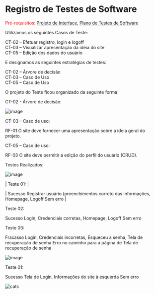 # Registro de Testes de Software

<span style="color:red">Pré-requisitos: <a href="3-Projeto de Interface.md"> Projeto de Interface</a></span>, <a href="8-Plano de Testes de Software.md"> Plano de Testes de Software</a>

  Utilizamos os seguintes Casos de Teste:

CT-02 – Efetuar registro, login e logoff<br>
CT-03 – Visualizar apresentação da ideia do site<br>
CT-05 – Edição dos dados do usuário

  E designamos as seguintes estratégias de testes:

CT-02 – Árvore de decisão<br>
CT-03 – Caso de Uso<br>
CT-05 – Caso de Uso<br>

  O projeto do Teste ficou organizado da seguinte forma:

CT-02 - Árvore de decisão:

![image](https://user-images.githubusercontent.com/105240089/200723845-2ff345b2-37c4-4eac-a88d-369ccd5e1068.png)

CT-03 – Caso de uso:

RF-01	O site deve fornecer uma apresentação sobre a ideia geral do projeto.

CT-05 – Caso de uso:

RF-03	O site deve permitir a edição do perfil do usuário (CRUD).

Testes Realizados:

![image](https://user-images.githubusercontent.com/105240089/200724336-2915bde9-1b19-4ccd-b5c4-648bc4b82209.png)

| Teste 01: |

| Sucesso	Registrar usuário (preenchimentos correto das informações, Homepage, Logoff	Sem erro |

Teste 02:

Sucesso	Login, Credenciais corretas, Homepage, Logoff	Sem erro

Teste 03:

Fracasso	Login, Credenciais incorretas, Esqueceu a senha, Tela de recuperação de senha	Erro no caminho para a página de Tela de recuperação de senha

![image](https://user-images.githubusercontent.com/105240089/200724454-9bd2027a-22c2-4998-bd27-f89ad912538b.png)

Teste 01:

Sucesso	Tela de Login, Informações do site à esquerda	Sem erro


![cats](https://user-images.githubusercontent.com/105240089/198921282-c16226b4-9f4b-4c77-80fa-0609285e73b3.jpg)
